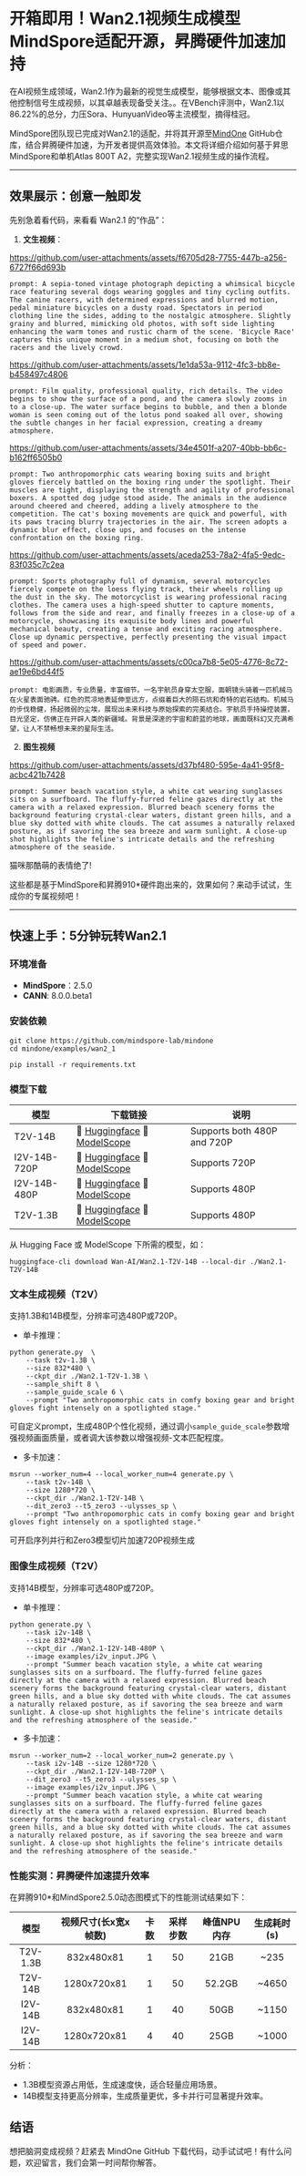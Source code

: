 # 开箱即用！Wan2.1视频生成模型MindSpore适配开源，昇腾硬件加速加持

在AI视频生成领域，Wan2.1作为最新的视觉生成模型，能够根据文本、图像或其他控制信号生成视频，以其卓越表现备受关注。。在VBench评测中，Wan2.1以86.22%的总分，力压Sora、HunyuanVideo等主流模型，摘得桂冠。

MindSpore团队现已完成对Wan2.1的适配，并将其开源至[MindOne]((https://github.com/mindspore-lab/mindone)) GitHub仓库，结合昇腾硬件加速，为开发者提供高效体验。本文将详细介绍如何基于昇思MindSpore和单机Atlas 800T A2，完整实现Wan2.1视频生成的操作流程。

---

## 效果展示：创意一触即发

先别急着看代码，来看看 Wan2.1 的“作品”：

1. **文生视频**：  

https://github.com/user-attachments/assets/f6705d28-7755-447b-a256-6727f66d693b

```text
prompt: A sepia-toned vintage photograph depicting a whimsical bicycle race featuring several dogs wearing goggles and tiny cycling outfits. The canine racers, with determined expressions and blurred motion, pedal miniature bicycles on a dusty road. Spectators in period clothing line the sides, adding to the nostalgic atmosphere. Slightly grainy and blurred, mimicking old photos, with soft side lighting enhancing the warm tones and rustic charm of the scene. 'Bicycle Race' captures this unique moment in a medium shot, focusing on both the racers and the lively crowd.
```

https://github.com/user-attachments/assets/1e1da53a-9112-4fc3-bb8e-b458497c4806

```text
prompt: Film quality, professional quality, rich details. The video begins to show the surface of a pond, and the camera slowly zooms in to a close-up. The water surface begins to bubble, and then a blonde woman is seen coming out of the lotus pond soaked all over, showing the subtle changes in her facial expression, creating a dreamy atmosphere.
```

https://github.com/user-attachments/assets/34e4501f-a207-40bb-bb6c-b162ff6505b0

```text
prompt: Two anthropomorphic cats wearing boxing suits and bright gloves fiercely battled on the boxing ring under the spotlight. Their muscles are tight, displaying the strength and agility of professional boxers. A spotted dog judge stood aside. The animals in the audience around cheered and cheered, adding a lively atmosphere to the competition. The cat's boxing movements are quick and powerful, with its paws tracing blurry trajectories in the air. The screen adopts a dynamic blur effect, close ups, and focuses on the intense confrontation on the boxing ring.
```

https://github.com/user-attachments/assets/aceda253-78a2-4fa5-9edc-83f035c7c2ea

```text
prompt: Sports photography full of dynamism, several motorcycles fiercely compete on the loess flying track, their wheels rolling up the dust in the sky. The motorcyclist is wearing professional racing clothes. The camera uses a high-speed shutter to capture moments, follows from the side and rear, and finally freezes in a close-up of a motorcycle, showcasing its exquisite body lines and powerful mechanical beauty, creating a tense and exciting racing atmosphere. Close up dynamic perspective, perfectly presenting the visual impact of speed and power.
```

https://github.com/user-attachments/assets/c00ca7b8-5e05-4776-8c72-ae19e6bd44f5

```text
prompt: 电影画质，专业质量，丰富细节。一名宇航员身穿太空服，面朝镜头骑着一匹机械马在火星表面驰骋。红色的荒凉地表延伸至远方，点缀着巨大的陨石坑和奇特的岩石结构。机械马的步伐稳健，扬起微弱的尘埃，展现出未来科技与原始探索的完美结合。宇航员手持操控装置，目光坚定，仿佛正在开辟人类的新疆域。背景是深邃的宇宙和蔚蓝的地球，画面既科幻又充满希望，让人不禁畅想未来的星际生活。
```

2. **图生视频**

https://github.com/user-attachments/assets/d37bf480-595e-4a41-95f8-acbc421b7428

```text
prompt: Summer beach vacation style, a white cat wearing sunglasses sits on a surfboard. The fluffy-furred feline gazes directly at the camera with a relaxed expression. Blurred beach scenery forms the background featuring crystal-clear waters, distant green hills, and a blue sky dotted with white clouds. The cat assumes a naturally relaxed posture, as if savoring the sea breeze and warm sunlight. A close-up shot highlights the feline's intricate details and the refreshing atmosphere of the seaside.
```
   
猫咪那酷萌的表情绝了! 

这些都是基于MindSpore和昇腾910*硬件跑出来的，效果如何？来动手试试，生成你的专属视频吧！


---

## 快速上手：5分钟玩转Wan2.1

### 环境准备

- **MindSpore**：2.5.0
- **CANN**:  8.0.0.beta1 

### 安装依赖

```
git clone https://github.com/mindspore-lab/mindone
cd mindone/examples/wan2_1

pip install -r requirements.txt
```

### 模型下载

| 模型 |                       下载链接    |   说明   |
| --------------|-------------------------------------------------------------------------------|-------------------------------|
| T2V-14B       |      🤗 [Huggingface](https://huggingface.co/Wan-AI/Wan2.1-T2V-14B)      🤖 [ModelScope](https://www.modelscope.cn/models/Wan-AI/Wan2.1-T2V-14B)          | Supports both 480P and 720P
| I2V-14B-720P  |      🤗 [Huggingface](https://huggingface.co/Wan-AI/Wan2.1-I2V-14B-720P)    🤖 [ModelScope](https://www.modelscope.cn/models/Wan-AI/Wan2.1-I2V-14B-720P)     | Supports 720P
| I2V-14B-480P  |      🤗 [Huggingface](https://huggingface.co/Wan-AI/Wan2.1-I2V-14B-480P)    🤖 [ModelScope](https://www.modelscope.cn/models/Wan-AI/Wan2.1-I2V-14B-480P)      | Supports 480P
| T2V-1.3B      |      🤗 [Huggingface](https://huggingface.co/Wan-AI/Wan2.1-T2V-1.3B)     🤖 [ModelScope](https://www.modelscope.cn/models/Wan-AI/Wan2.1-T2V-1.3B)         | Supports 480P

从 Hugging Face 或 ModelScope 下所需的模型，如：

```
huggingface-cli download Wan-AI/Wan2.1-T2V-14B --local-dir ./Wan2.1-T2V-14B
```

### 文本生成视频（T2V）

支持1.3B和14B模型，分辨率可选480P或720P。

- 单卡推理：

```
python generate.py  \
    --task t2v-1.3B \
    --size 832*480 \
    --ckpt_dir ./Wan2.1-T2V-1.3B \
    --sample_shift 8 \
    --sample_guide_scale 6 \
    --prompt "Two anthropomorphic cats in comfy boxing gear and bright gloves fight intensely on a spotlighted stage."
```

可自定义prompt，生成480P个性化视频，通过调小`sample_guide_scale`参数增强视频画面质量，或者调大该参数以增强视频-文本匹配程度。

- 多卡加速：

```
msrun --worker_num=4 --local_worker_num=4 generate.py \
    --task t2v-14B \
    --size 1280*720 \
    --ckpt_dir ./Wan2.1-T2V-14B \
    --dit_zero3 --t5_zero3 --ulysses_sp \
    --prompt "Two anthropomorphic cats in comfy boxing gear and bright gloves fight intensely on a spotlighted stage."
```

可开启序列并行和Zero3模型切片加速720P视频生成

### 图像生成视频（T2V）

支持14B模型，分辨率可选480P或720P。

- 单卡推理：

```
python generate.py \
    --task i2v-14B \
    --size 832*480 \
    --ckpt_dir ./Wan2.1-I2V-14B-480P \
    --image examples/i2v_input.JPG \
    --prompt "Summer beach vacation style, a white cat wearing sunglasses sits on a surfboard. The fluffy-furred feline gazes directly at the camera with a relaxed expression. Blurred beach scenery forms the background featuring crystal-clear waters, distant green hills, and a blue sky dotted with white clouds. The cat assumes a naturally relaxed posture, as if savoring the sea breeze and warm sunlight. A close-up shot highlights the feline's intricate details and the refreshing atmosphere of the seaside."
```

- 多卡加速：

```
msrun --worker_num=2 --local_worker_num=2 generate.py \
    --task i2v-14B --size 1280*720 \
    --ckpt_dir ./Wan2.1-I2V-14B-720P \
    --dit_zero3 --t5_zero3 --ulysses_sp \
    --image examples/i2v_input.JPG \
    --prompt "Summer beach vacation style, a white cat wearing sunglasses sits on a surfboard. The fluffy-furred feline gazes directly at the camera with a relaxed expression. Blurred beach scenery forms the background featuring crystal-clear waters, distant green hills, and a blue sky dotted with white clouds. The cat assumes a naturally relaxed posture, as if savoring the sea breeze and warm sunlight. A close-up shot highlights the feline's intricate details and the refreshing atmosphere of the seaside."
```


### 性能实测：昇腾硬件加速提升效率

在昇腾910*和MindSpore2.5.0动态图模式下的性能测试结果如下：

|   模型  | 视频尺寸(长x宽x帧数) |     卡数 |  采样步数 | 峰值NPU内存|   生成耗时(s)  |
|:------------:|:------------:|:------------:|:------------:|:------------:|:------------:|
| T2V-1.3B   |      832x480x81 |  1   | 50    |  21GB    |  ~235   |
| T2V-14B   |        1280x720x81 |  1   |  50   |  52.2GB  | ~4650    |
| I2V-14B   |        832x480x81 |  1   |  40  |    50GB  | ~1150   |
| I2V-14B   |        1280x720x81 |  4   | 40  |     25GB    | ~1000        |

分析：

- 1.3B模型资源占用低，生成速度快，适合轻量应用场景。
- 14B模型支持更高分辨率，生成质量更优，多卡并行可显著提升效率。


## 结语

想把脑洞变成视频？赶紧去 MindOne GitHub 下载代码，动手试试吧！有什么问题，欢迎留言，我们会第一时间帮你解答。





